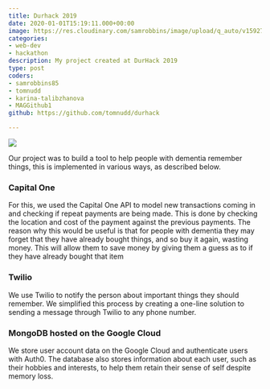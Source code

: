 ```yaml
---
title: Durhack 2019
date: 2020-01-01T15:19:11.000+00:00
image: https://res.cloudinary.com/samrobbins/image/upload/q_auto/v1592764251/durhack19_qskbsf.svg
categories:
- web-dev
- hackathon
description: My project created at DurHack 2019
type: post
coders:
- samrobbins85
- tomnudd
- karina-talibzhanova
- MAGGithub1
github: https://github.com/tomnudd/durhack

---
```

![](https://res.cloudinary.com/samrobbins/image/upload/v1591793300/images/portfolio/images_portfolio_durhack2019_pyn6xr.png)

Our project was to build a tool to help people with dementia remember things, this is implemented in various ways, as described below.

### Capital One

For this, we used the Capital One API to model new transactions coming in and checking if repeat payments are being made. This is done by checking the location and cost of the payment against the previous payments. The reason why this would be useful is that for people with dementia they may forget that they have already bought things, and so buy it again, wasting money. This will allow them to save money by giving them a guess as to if they have already bought that item

### Twilio

We use Twilio to notify the person about important things they should remember. We simplified this process by creating a one-line solution to sending a message through Twilio to any phone number.

### MongoDB hosted on the Google Cloud

We store user account data on the Google Cloud and authenticate users with Auth0. The database also stores information about each user, such as their hobbies and interests, to help them retain their sense of self despite memory loss.
